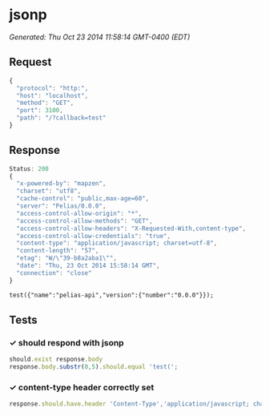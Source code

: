 # jsonp

*Generated: Thu Oct 23 2014 11:58:14 GMT-0400 (EDT)*
## Request
```javascript
{
  "protocol": "http:",
  "host": "localhost",
  "method": "GET",
  "port": 3100,
  "path": "/?callback=test"
}
```

## Response
```javascript
Status: 200
{
  "x-powered-by": "mapzen",
  "charset": "utf8",
  "cache-control": "public,max-age=60",
  "server": "Pelias/0.0.0",
  "access-control-allow-origin": "*",
  "access-control-allow-methods": "GET",
  "access-control-allow-headers": "X-Requested-With,content-type",
  "access-control-allow-credentials": "true",
  "content-type": "application/javascript; charset=utf-8",
  "content-length": "57",
  "etag": "W/\"39-b8a2aba1\"",
  "date": "Thu, 23 Oct 2014 15:58:14 GMT",
  "connection": "close"
}
```
```html
test({"name":"pelias-api","version":{"number":"0.0.0"}});
```

## Tests

### ✓ should respond with jsonp
```javascript
should.exist response.body
response.body.substr(0,5).should.equal 'test(';
```

### ✓ content-type header correctly set
```javascript
response.should.have.header 'Content-Type','application/javascript; charset=utf-8'
```

